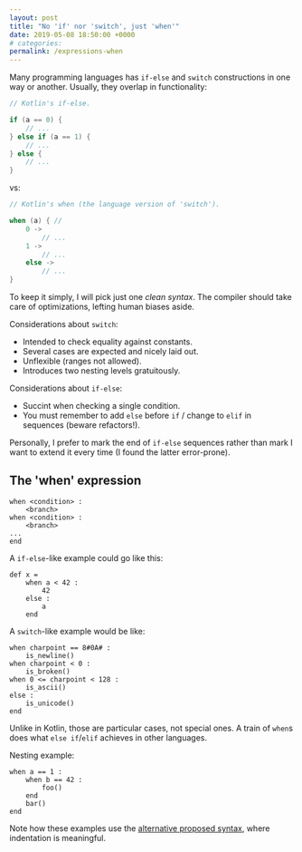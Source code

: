 ```yaml
---
layout: post
title: "No 'if' nor 'switch', just 'when'"
date: 2019-05-08 18:50:00 +0000
# categories:
permalink: /expressions-when
---
```


Many programming languages has `if-else` and `switch` constructions in one way or another. Usually, they overlap in functionality:

```kotlin
// Kotlin's if-else.

if (a == 0) {
    // ...
} else if (a == 1) {
    // ...
} else {
    // ...
}
```

vs:

```kotlin
// Kotlin's when (the language version of 'switch').

when (a) { // 
    0 ->
        // ...
    1 ->
        // ...
    else ->
        // ...
}
```

To keep it simply, I will pick just one _clean syntax_. The compiler should take care of optimizations, lefting human biases aside.

Considerations about `switch`:

- Intended to check equality against constants.
- Several cases are expected and nicely laid out.
- Unflexible (ranges not allowed).
- Introduces two nesting levels gratuitously.

Considerations about `if-else`:

- Succint when checking a single condition.
- You must remember to add `else` before `if` / change to `elif` in sequences (beware refactors!).

Personally, I prefer to mark the end of `if-else` sequences rather than mark I want to extend it every time (I found the latter error-prone).

## The 'when' expression

```
when <condition> :
    <branch>
when <condition> :
    <branch>
...
end
```

A `if-else`-like example could go like this:

```yagnis
def x =
    when a < 42 :
        42
    else :
        a
    end
```

A `switch`-like example would be like:

```yagnis
when charpoint == 8#0A# :
    is_newline()
when charpoint < 0 :
    is_broken()
when 0 <= charpoint < 128 :
    is_ascii()
else :
    is_unicode()
end
```

Unlike in Kotlin, those are particular cases, not special ones. A train of `when`s does what `else if`/`elif` achieves in other languages.

Nesting example:

```
when a == 1 :
    when b == 42 :
        foo()
    end
    bar()
end
```

Note how these examples use the [alternative proposed syntax](https://mikelcaz.github.io/yagnislang/alt-syntax-i), where indentation is meaningful.

